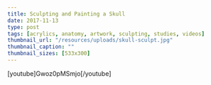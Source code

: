 ```yaml
---
title: Sculpting and Painting a Skull
date: 2017-11-13
type: post
tags: [acrylics, anatomy, artwork, sculpting, studies, videos]
thumbnail_url: "/resources/uploads/skull-sculpt.jpg"
thumbnail_caption: ""
thumbnail_sizes: [533x300]
---
```


[youtube]Gwoz0pMSmjo[/youtube]